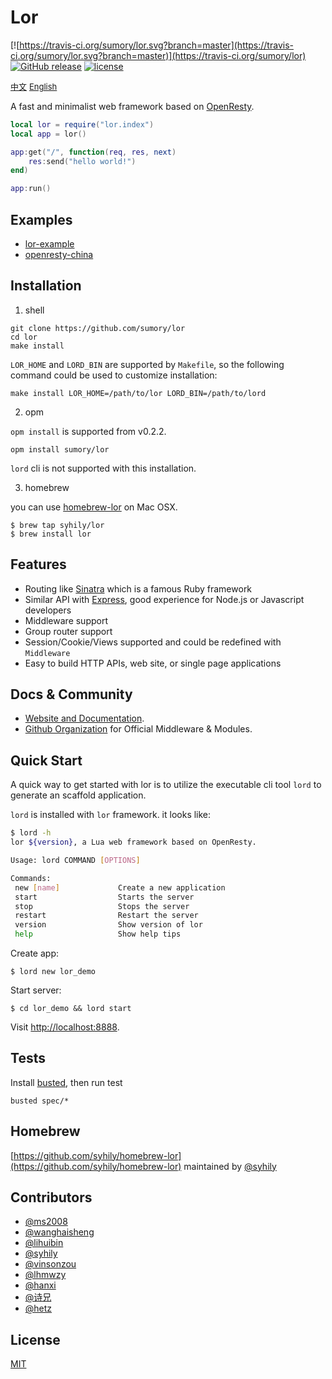 # Lor

[![https://travis-ci.org/sumory/lor.svg?branch=master](https://travis-ci.org/sumory/lor.svg?branch=master)](https://travis-ci.org/sumory/lor)  [![GitHub release](https://img.shields.io/github/release/sumory/lor.svg)](https://github.com/sumory/lor/releases/latest) [![license](https://img.shields.io/github/license/sumory/lor.svg)](https://github.com/sumory/lor/blob/master/LICENSE)

<a href="./README_zh.md" style="font-size:13px">中文</a> <a href="./README.md" style="font-size:13px">English</a>

A fast and minimalist web framework based on [OpenResty](http://openresty.org).



```lua
local lor = require("lor.index")
local app = lor()

app:get("/", function(req, res, next)
    res:send("hello world!")
end)

app:run()
```

## Examples

- [lor-example](https://github.com/lorlabs/lor-example)
- [openresty-china](https://github.com/sumory/openresty-china)


## Installation

1) shell

```shell
git clone https://github.com/sumory/lor
cd lor
make install
```

`LOR_HOME` and `LORD_BIN` are supported by `Makefile`, so the following command could be used to customize installation:

```
make install LOR_HOME=/path/to/lor LORD_BIN=/path/to/lord
```

2) opm

`opm install` is supported from v0.2.2.

```
opm install sumory/lor
```

`lord` cli is not supported with this installation.

3) homebrew

you can use [homebrew-lor](https://github.com/syhily/homebrew-lor) on Mac OSX.

```
$ brew tap syhily/lor
$ brew install lor
```


## Features

- Routing like [Sinatra](http://www.sinatrarb.com/) which is a famous Ruby framework
- Similar API with [Express](http://expressjs.com), good experience for Node.js or Javascript developers
- Middleware support
- Group router support
- Session/Cookie/Views supported and could be redefined with `Middleware`
- Easy to build HTTP APIs, web site, or single page applications


## Docs & Community

- [Website and Documentation](http://lor.sumory.com).
- [Github Organization](https://github.com/lorlabs) for Official Middleware & Modules.


## Quick Start

A quick way to get started with lor is to utilize the executable cli tool `lord` to generate an scaffold application.

`lord` is installed with `lor` framework. it looks like:

```bash
$ lord -h
lor ${version}, a Lua web framework based on OpenResty.

Usage: lord COMMAND [OPTIONS]

Commands:
 new [name]             Create a new application
 start                  Starts the server
 stop                   Stops the server
 restart                Restart the server
 version                Show version of lor
 help                   Show help tips
```

Create app:

```
$ lord new lor_demo
```

Start server:

```
$ cd lor_demo && lord start
```

Visit [http://localhost:8888](http://localhost:8888).


## Tests

Install [busted](http://olivinelabs.com/busted/), then run test

```
busted spec/*
```

## Homebrew

[https://github.com/syhily/homebrew-lor](https://github.com/syhily/homebrew-lor) maintained by [@syhily](https://github.com/syhily)

## Contributors

- [@ms2008](https://github.com/ms2008)
- [@wanghaisheng](https://github.com/wanghaisheng)
- [@lihuibin](https://github.com/lihuibin)
- [@syhily](https://github.com/syhily)
- [@vinsonzou](https://github.com/vinsonzou)
- [@lhmwzy](https://github.com/lhmwzy)
- [@hanxi](https://github.com/hanxi)
- [@诗兄](https://github.com/269724033)
- [@hetz](https://github.com/hetz)

## License

[MIT](./LICENSE)
